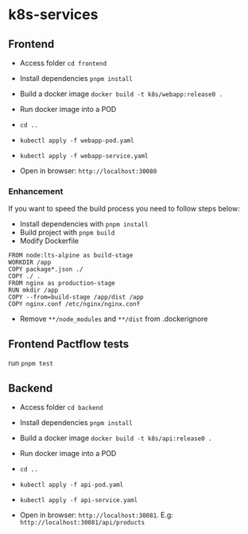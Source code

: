 # k8s-services

## Frontend

- Access folder
`cd frontend`

- Install dependencies
`pnpm install`

- Build a docker image
`docker build -t k8s/webapp:release0 .`

- Run docker image into a POD
- `cd ..`
- `kubectl apply -f webapp-pod.yaml`
- `kubectl apply -f webapp-service.yaml`

- Open in browser: `http://localhost:30080`

### Enhancement
If you want to speed the build process you need to follow steps below:

- Install dependencies with `pnpm install`
- Build project with `pnpm build`
- Modify Dockerfile

```
FROM node:lts-alpine as build-stage
WORKDIR /app
COPY package*.json ./
COPY ./ .
FROM nginx as production-stage
RUN mkdir /app
COPY --from=build-stage /app/dist /app
COPY nginx.conf /etc/nginx/nginx.conf
```

- Remove `**/node_modules` and `**/dist` from .dockerignore

## Frontend Pactflow tests

run `pnpm test`

## Backend

- Access folder
`cd backend`

- Install dependencies
`pnpm install`

- Build a docker image
`docker build -t k8s/api:release0 .`

- Run docker image into a POD
- `cd ..`
- `kubectl apply -f api-pod.yaml`
- `kubectl apply -f api-service.yaml`

- Open in browser: `http://localhost:30081`.  E.g: `http://localhost:30081/api/products`